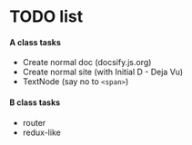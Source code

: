 # TODO list

#### A class tasks

* Create normal doc (docsify.js.org) 
* Create normal site (with Initial D - Deja Vu)
* TextNode (say no to `<span>`)

#### B class tasks

* router
* redux-like
